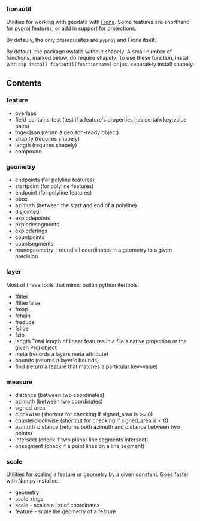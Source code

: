 ### fionautil

Utilities for working with geodata with [Fiona](https://pypi.python.org/pypi/Fiona/1.5.0). Some features are shorthand for [pyproj](https://pypi.python.org/pypi/pyproj) features, or add in support for projections.

By defauly, the only prerequisites are `pyproj` and Fiona itself.

By default, the package installs without shapely. A small number of functions, marked below, do require shapely. To use these function, install with `pip install fionautil[functionname]` or just separately install shapely.

## Contents

### feature

  * overlaps
  * field_contains_test (test if a feature's properties has certain key:value pairs)
  * togeojson (return a geojson-ready object)
  * shapify (requires shapely)
  * length (requires shapely)
  * compound

### geometry

  * endpoints (for polyline features)
  * startpoint (for polyline features)
  * endpoint (for polyline features)
  * bbox
  * azimuth (between the start and end of a polyline)
  * disjointed
  * explodepoints
  * explodesegments
  * exploderings
  * countpoints
  * countsegments
  * roundgeometry - round all coordinates in a geometry to a given precision

### layer

Most of these tools that mimic builtin python itertools.

  * ffilter
  * ffilterfalse
  * fmap
  * fchain
  * freduce
  * fslice
  * fzip
  * length Total length of linear features in a file's native projection or the given Proj object
  * meta (records a layers meta attribute)
  * bounds (returns a layer's bounds)
  * find (return a feature that matches a particular key=value)

### measure

  * distance (between two coordinates)
  * azimuth (between two coordinates)
  * signed_area
  * clockwise (shortcut for checking if signed_area is >= 0)
  * counterclockwise (shortcut for checking if signed_area is < 0)
  * azimuth_distance (returns both azimuth and distance between two points)
  * intersect (check if two planar line segments intersect)
  * onsegment (check if a point lines on a line segment)

### scale
  Utilities for scaling a feature or geometry by a given constant. Goes faster with Numpy installed.
  * geometry
  * scale_rings
  * scale - scales a list of coordinates
  * feature - scale the geometry of a feature

